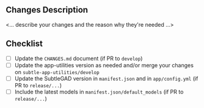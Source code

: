 ## Changes Description
<... describe your changes and the reason why they're needed ...>


## Checklist
 - [ ] Update the `CHANGES.md` document (if PR to `develop`)
 - [ ] Update the app-utilities version as needed and/or merge your changes on `subtle-app-utilities/develop`
 - [ ] Update the SubtleGAD version in `manifest.json` and in `app/config.yml` (if PR to `release/...`)
 - [ ] Include the latest models in  `manifest.json/default_models` (if PR to `release/...`)
